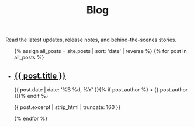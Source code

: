 ﻿---
layout: page
title: Blog
permalink: /blog/
---
<p>Read the latest updates, release notes, and behind-the-scenes stories.</p>
<ul class="post-list">
  {% assign all_posts = site.posts | sort: 'date' | reverse %}
  {% for post in all_posts %}
  <li>
    <h2><a href="{{ post.url | relative_url }}">{{ post.title }}</a></h2>
    <p class="post-meta">{{ post.date | date: '%B %d, %Y' }}{% if post.author %} • {{ post.author }}{% endif %}</p>
    <p>{{ post.excerpt | strip_html | truncate: 160 }}</p>
  </li>
  {% endfor %}
</ul>


